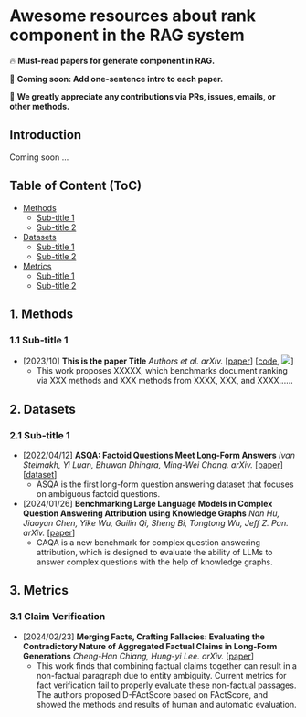 # Awesome resources about rank component in the RAG system

🔥 **Must-read papers for generate component in RAG.**

🏃 **Coming soon: Add one-sentence intro to each paper.**

🌟 **We greatly appreciate any contributions via PRs, issues, emails, or other methods.**


## Introduction

Coming soon ...


## Table of Content (ToC)


- [Methods](#methods)
  - [Sub-title 1](#subtitle1)
  - [Sub-title 2](#subtitle2)
- [Datasets](#datasets)
  - [Sub-title 1](#1-sub-rerank)
  - [Sub-title 2](#2-sub-rerank)
- [Metrics](#metrics)
  - [Sub-title 1](#1-sub-compressor)
  - [Sub-title 2](#2-sub-compressor)





## 1. Methods <a id="methods"></a>

### 1.1 Sub-title 1


- [2023/10] **This is the paper Title** *Authors et al. arXiv.* [[paper](https://arxiv.org/abs/2310.02071)] [[code](https://github.com/PKUnlp-icler/PCA-EVAL), ![](https://img.shields.io/github/stars/Tongji-KGLLM/RAG-Survey.svg?style=social)]
  - This work proposes XXXXX, which benchmarks document ranking via XXX methods and XXX methods from XXXX, XXX, and XXXX......

## 2. Datasets <a id="datasets"></a>

### 2.1 Sub-title 1


- [2022/04/12] **ASQA: Factoid Questions Meet Long-Form Answers** *Ivan Stelmakh, Yi Luan, Bhuwan Dhingra, Ming-Wei Chang. arXiv.* [[paper](https://arxiv.org/abs/2204.06092)] [[dataset](https://huggingface.co/datasets/din0s/asqa)]
  - ASQA is the first long-form question answering dataset that focuses on ambiguous factoid questions.
- [2024/01/26] **Benchmarking Large Language Models in Complex Question Answering Attribution using Knowledge Graphs** *Nan Hu, Jiaoyan Chen, Yike Wu, Guilin Qi, Sheng Bi, Tongtong Wu, Jeff Z. Pan. arXiv.* [[paper](https://arxiv.org/abs/2401.14640)]
  - CAQA is a new benchmark for complex question answering attribution, which is designed to evaluate the ability of LLMs to answer complex questions with the help of knowledge graphs.

## 3. Metrics <a id="metrics"></a>

### 3.1 Claim Verification

- [2024/02/23] **Merging Facts, Crafting Fallacies: Evaluating the Contradictory Nature of Aggregated Factual Claims in Long-Form Generations** *Cheng-Han Chiang, Hung-yi Lee. arXiv.* [[paper](https://arxiv.org/abs/2402.05629#)]
  - This work finds that combining factual claims together can result in a non-factual paragraph due to entity ambiguity. Current metrics for fact verification fail to properly evaluate these non-factual passages. The authors proposed D-FActScore based on FActScore, and showed the methods and results of human and automatic evaluation.  